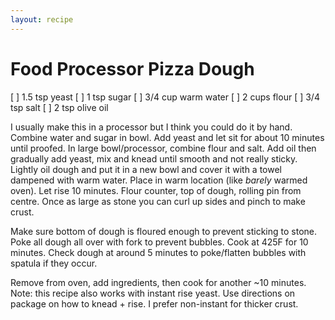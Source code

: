 ```yaml
---
layout: recipe
---
```


# Food Processor Pizza Dough

[ ] 1.5 tsp yeast
[ ] 1 tsp sugar
[ ] 3/4 cup warm water
[ ] 2 cups flour
[ ] 3/4 tsp salt
[ ] 2 tsp olive oil

I usually make this in a processor but I think you could do it by hand.
Combine water and sugar in bowl. Add yeast and let sit for about 10 minutes until proofed.
In large bowl/processor, combine flour and salt. Add oil then gradually add yeast, mix and knead until smooth and not really sticky. Lightly oil dough and put it in a new bowl and cover it with a towel dampened with warm water. Place in warm location (like _barely_ warmed oven). Let rise 10 minutes.
Flour counter, top of dough, rolling pin from centre. Once as large as stone you can curl up sides and pinch to make crust.

Make sure bottom of dough is floured enough to prevent sticking to stone.
Poke all dough all over with fork to prevent bubbles. Cook at 425F for 10 minutes. Check dough at around 5 minutes to poke/flatten bubbles with spatula if they occur.

Remove from oven, add ingredients, then cook for another ~10 minutes.
Note: this recipe also works with instant rise yeast. Use directions on package on how to knead + rise. I prefer non-instant for thicker crust.
